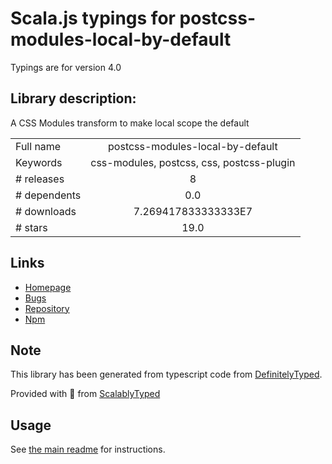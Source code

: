 
# Scala.js typings for postcss-modules-local-by-default

Typings are for version 4.0

## Library description:
A CSS Modules transform to make local scope the default

|                    |                 |
| ------------------ | :-------------: |
| Full name          | postcss-modules-local-by-default |
| Keywords           | css-modules, postcss, css, postcss-plugin |
| # releases         | 8 |
| # dependents       | 0.0 |
| # downloads        | 7.269417833333333E7 |
| # stars            | 19.0 |

## Links
- [Homepage](https://github.com/css-modules/postcss-modules-local-by-default#readme)
- [Bugs](https://github.com/css-modules/postcss-modules-local-by-default/issues)
- [Repository](https://github.com/css-modules/postcss-modules-local-by-default)
- [Npm](https://www.npmjs.com/package/postcss-modules-local-by-default)
    


## Note
This library has been generated from typescript code from [DefinitelyTyped](https://definitelytyped.org).

Provided with :purple_heart: from [ScalablyTyped](https://github.com/oyvindberg/ScalablyTyped)

## Usage
See [the main readme](../../readme.md) for instructions.


